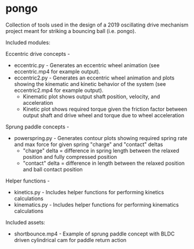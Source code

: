 # pongo
Collection of tools used in the design of a 2019 oscillating drive mechanism project meant for striking a bouncing ball (i.e. pongo).

Included modules:

Eccentric drive concepts -
* eccentric.py - Generates an eccentric wheel animation (see eccentric.mp4 for example output).
* eccentric2.py - Generates an eccentric wheel animation and plots showing the kinematic and kinetic behavior of the system (see eccentric2.mp4 for example output).
  * Kinematic plot shows output shaft position, velocity, and acceleration
  * Kinetic plot shows required torque given the friction factor between output shaft and drive wheel and torque due to wheel acceleration

Sprung paddle concepts -
* powerspring.py - Generates contour plots showing required spring rate and max force for given spring "charge" and "contact" deltas
  * "charge" delta = difference in spring length between the relaxed position and fully compressed position
  * "contact" delta = difference in length between the relaxed position and ball contact position

Helper functions -
* kinetics.py - Includes helper functions for performing kinetics calculations
* kinematics.py - Includes helper functions for performing kinematics calculations

Included assets:
* shortbounce.mp4 - Example of sprung paddle concept with BLDC driven cylindrical cam for paddle return action
